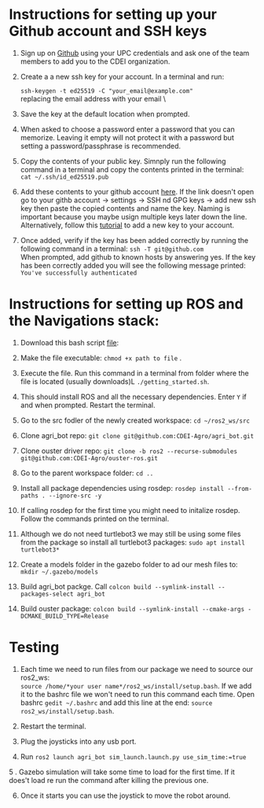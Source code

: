 # Instructions for setting up your Github account and SSH keys

1. Sign up on [Github](https://github.com/) using your UPC credentials and ask one of the team members to add you to the CDEI organization.
   
3. Create a a new ssh key for your account. In a terminal and run:

    `ssh-keygen -t ed25519 -C "your_email@example.com"` \
      replacing the email address with your email \
    
3. Save the key at the default location when prompted.
 
4. When asked to choose a password enter a password that you can memorize. Leaving it empty will not protect it with a password but setting a password/passphrase is recommended.

5. Copy the contents of your public key. Simnply run the following command in a terminal and copy the contents printed in the terminal:\
    `cat ~/.ssh/id_ed25519.pub`

 6. Add these contents to your github account [here](https://github.com/settings/keys). 
If the link doesn't open go to your githb account -> settings -> SSH nd GPG keys -> add new ssh key 
then paste the copied contents and name the key. Naming is important because you maybe usign multiple keys later down the line.
Alternatively, follow this [tutorial](https://docs.github.com/en/authentication/connecting-to-github-with-ssh/adding-a-new-ssh-key-to-your-github-account) to
add a new key to your account. 

7. Once added, verify if the key has been added correctly by running the following command in a terminal:
    `ssh -T git@github.com`\
      When prompted, add github to known hosts by answering yes. If the key has been correctly added  you will see the following message printed:\
      `You've successfully authenticated`

# Instructions for setting up ROS and the Navigations stack:

1. Download this bash script [file](https://github.com/CDEI-Agro/miscellaneous/blob/main/getting_started.sh):

2. Make the file executable: `chmod +x path to file` .

3. Execute the file. Run this command in a terminal from folder where the file is located (usually downloads)L `./getting_started.sh`.

4. This should install ROS and all the necessary dependencies. Enter `Y` if and when prompted. Restart the terminal. 

5. Go to the src fodler of the newly created workspace: `cd ~/ros2_ws/src`

6. Clone agri_bot repo: `git clone git@github.com:CDEI-Agro/agri_bot.git`

7. Clone ouster driver  repo: `git clone -b ros2 --recurse-submodules git@github.com:CDEI-Agro/ouster-ros.git`

8. Go to the parent workspace folder: `cd ..`

9. Install all package dependencies using rosdep: `rosdep install --from-paths . --ignore-src -y`

10. If calling rosdep for the first time you might need to initalize rosdep. Follow the commands printed on the terminal.

11. Although we do not need turtlebot3 we may still be using some files from the package so install all turtlebot3 packages:
    `sudo apt install turtlebot3*`

12. Create a models folder in the gazebo folder to ad our mesh files to:
    `mkdir ~/.gazebo/models`

12. Build agri_bot packge. Call `colcon build --symlink-install --packages-select agri_bot`

13. Build ouster package: `colcon build --symlink-install --cmake-args -DCMAKE_BUILD_TYPE=Release`

# Testing

1. Each time we need to run files from our package we need to source our ros2_ws:\
 `source /home/*your user name*/ros2_ws/install/setup.bash`. If we add it to the bashrc file
we won't need to run this command each time. Open bashrc `gedit ~/.bashrc` and add this line at the end: `source ros2_ws/install/setup.bash`.

2. Restart the terminal.

3. Plug the joysticks into any usb port.

4. Run `ros2 launch agri_bot sim_launch.launch.py use_sim_time:=true`

5 . Gazebo simulation will take some time to load for the first time. If it does't load re run the command after killing the previous one.

6. Once it starts you can use the joystick to  move the robot around.
